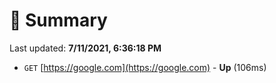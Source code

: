 # 📖 Summary
Last updated: **7/11/2021, 6:36:18 PM**

- `GET` [https://google.com](https://google.com) - **Up** (106ms)
